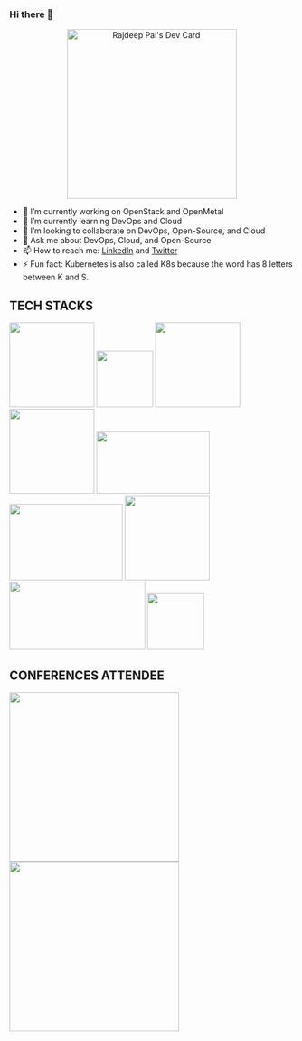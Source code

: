 ### Hi there 👋 

<!--
**Rajdeep1311/Rajdeep1311** is a ✨ _special_ ✨ repository because its `README.md` (this file) appears on your GitHub profile.
-->
<p align="center">
  <a href="https://app.daily.dev/Rajdeep1311"><img src="https://api.daily.dev/devcards/ae92d3a02a814c0bafe0a0793b913fa2.png?r=66l" width="300" alt="Rajdeep Pal's Dev Card"/></a>
</p>  


- 🔭 I’m currently working on OpenStack and OpenMetal
- 🌱 I’m currently learning DevOps and Cloud
- 👯 I’m looking to collaborate on DevOps, Open-Source, and Cloud
- 💬 Ask me about DevOps, Cloud, and Open-Source
- 📫 How to reach me: [LinkedIn](https://www.linkedin.com/in/rajdeep-pal-1832211b5/) and [Twitter](https://twitter.com/Rajdeep1311)
- ⚡ Fun fact: Kubernetes is also called K8s because the word has 8 letters between K and S.



<h2>TECH STACKS</h2>

<img width="150" height="150" src="https://github.com/Rajdeep1311/Rajdeep1311/assets/113296626/acacf976-878d-4676-bf75-ff61a4f45183">
<img width="100" height="100" src="https://github.com/Rajdeep1311/Rajdeep1311/assets/113296626/ce47bc3e-af7d-4808-bf7f-d7bd8fc5aca9">
<img width="150" height="150" src="https://github.com/Rajdeep1311/Rajdeep1311/assets/113296626/6065bd3d-5979-4557-9a45-32db5d53c377">
<img width="150" height="150" src="https://github.com/Rajdeep1311/Rajdeep1311/assets/113296626/79ea9a82-5571-459e-9330-aadf1dd67f2d">
<img width="200" height="110" src="https://github.com/Rajdeep1311/Rajdeep1311/assets/113296626/178f6d8c-8fb9-4c56-99a3-376c9c37fced">
</br>
<img width="200" height="135" src="https://github.com/Rajdeep1311/Rajdeep1311/assets/113296626/5e5ae5a7-6184-4b75-a59f-ad591b25920a">
<img width="150" height="150" src="https://github.com/Rajdeep1311/Rajdeep1311/assets/113296626/762d14e2-ac7b-48ea-9614-121e109bd095">
<img width="240" height="120" src="https://github.com/Rajdeep1311/Rajdeep1311/assets/113296626/f9507641-1df8-4ddd-bafd-0144bbe4328a">
<img width="100" height="100" src="https://github.com/Rajdeep1311/Rajdeep1311/assets/113296626/dcbe2ccb-18b7-4e19-8ebf-8e1c7ab5a9cb">


<h2>CONFERENCES ATTENDEE</h2>

<img width="300" height="300" src="https://github.com/Rajdeep1311/Rajdeep1311/assets/113296626/5dbe233f-b009-4879-a183-78bff5eb5fc5">
<img width="300" height="300" src="https://github.com/Rajdeep1311/Rajdeep1311/assets/113296626/5c0fec1c-922f-4407-a33a-322c1a9c6d2c">















